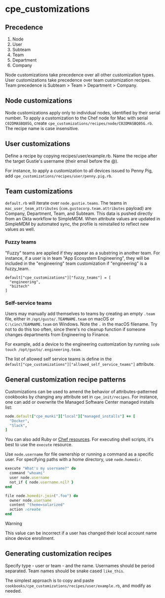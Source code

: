 # cpe_customizations

## Precedence

1. Node
1. User
1. Subteam
1. Team
1. Department
1. Company

Node customizations take precedence over all other customization types.
User customizations take precedence over team customization recipes. Team precedence is Subteam > Team > Department > Company.

## Node customizations

Node customizations apply only to individual nodes, identified by their serial number. To apply a customization to the Chef node for Mac with serial `C02DMASBQ05G`, create `cpe_customizations/recipes/node/C02DMASBQ05G.rb`. The recipe name is case insensitive.

## User customizations

Define a recipe by copying recipes/user/example.rb. Name the recipe after the target Gustie's username (their email before the @).

For instance, to apply a customization to all devices issued to Penny Pig, add `cpe_customizations/recipes/user/penny.pig.rb`.

## Team customizations

`default.rb` will iterate over `node.gustie.teams`. The teams in `mac_user_team_attributes` (`com.gustocorp.team.attributes` payload) are Company, Department, Team, and Subteam. This data is pushed directly from an Okta workflow to SimpleMDM. When attribute values are updated in SimpleMDM by automated sync, the profile is reinstalled to reflect new values as well.

### Fuzzy teams

"Fuzzy" teams are applied if they appear as a substring in another team. For instance, if a user is in team "App Ecosystem Engineering", they will be included in the "engineering" team customization if "engineering" is a fuzzy_team.
```
default["cpe_customizations"]["fuzzy_teams"] = [
  "engineering",
  "biztech"
]
```

### Self-service teams

Users may manually add themselves to teams by creating an empty `.team` file, either in `/opt/gusto/.TEAMNAME.team` on macOS or `C:\cinc\TEAMNAME.team` on Windows. Note the `.` in the macOS filename. Try not to do this too often, since there's no cleanup function if someone changes departments from Engineering to Finance.

For example, add a device to the engineering customization by running `sudo touch /opt/gusto/.engineering.team`.

The list of allowed self service teams is define in the `default["cpe_customizations"]["allowed_self_service_teams"]` attribute.

## General customization recipe patterns

Customizations can be used to amend the behavior of attributes-patterned cookbooks by changing any attribute set in `cpe_init/recipes`. For instance, one can add or overwrite the Managed Software Center managed installs list:

```ruby
node.default["cpe_munki"]["local"]["managed_installs"] += [
  "Docker",
  "Slack",
]
```

You can also add Ruby or [Chef resources](https://docs.chef.io/resource/). For executing shell scripts, it's best to use the `execute` resource.

Use `node.username` for file ownership or running a command as a specific user. For specifying paths with a home directory, use `node.homedir`.

```ruby
execute "What's my username?" do
  command "whoami"
  user node.username
  not_if { node.username.nil? }
end

file node.homedir.join(".foo") do
  owner node.username
  content "theme=solarized"
  action :create
end

```

> [!WARNING]
> This value can be incorrect if a user has changed their local account name since device enrollment.

## Generating customization recipes

Specify type - user or team - and the name. Usernames should be period separated. Team names should be snake cased `like_this`.

The simplest approach is to copy and paste `cookbooks/cpe_customizations/recipes/user/example.rb`, and modify as needed.
